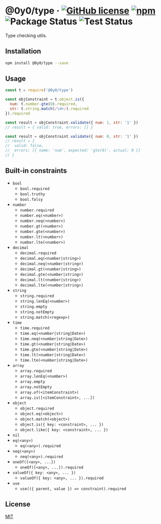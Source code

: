 # @0y0/type · [![GitHub license](https://img.shields.io/badge/license-MIT-blue.svg)](https://github.com/o0y0o/type/blob/master/LICENSE) [![npm](https://img.shields.io/npm/v/@0y0/type.svg)](https://www.npmjs.com/package/@0y0/type) ![Package Status](https://github.com/o0y0o/type/workflows/Package/badge.svg) ![Test Status](https://github.com/o0y0o/type/workflows/Test/badge.svg)

Type checking utils.

## Installation

```sh
npm install @0y0/type --save
```

## Usage

```js
const t = require('@0y0/type')

const objConstraint = t.object.is({
  num: t.number.gte(0).required,
  str: t.string.match(/\d+/).required
}).required

const result = objConstraint.validate({ num: 1, str: '1' })
// result = { valid: true, errors: [] }

const result = objConstraint.validate({ num: 0, str: '1' })
// result = {
//  valid: false,
//  errors: [{ name: 'num', expected: 'gte(0)', actual: 0 }]
// }
```

## Built-in constraints

- `bool`
  - `bool.required`
  - `bool.truthy`
  - `bool.falsy`
- `number`
  - `number.required`
  - `number.eq(<number>)`
  - `number.neq(<number>)`
  - `number.gt(<number>)`
  - `number.gte(<number>)`
  - `number.lt(<number>)`
  - `number.lte(<number>)`
- `decimal`
  - `decimal.required`
  - `decimal.eq(<number|string>)`
  - `decimal.neq(<number|string>)`
  - `decimal.gt(<number|string>)`
  - `decimal.gte(<number|string>)`
  - `decimal.lt(<number|string>)`
  - `decimal.lte(<number|string>)`
- `string`
  - `string.required`
  - `string.lenEq(<number>)`
  - `string.empty`
  - `string.notEmpty`
  - `string.match(<regexp>)`
- `time`
  - `time.required`
  - `time.eq(<number|string|Date>)`
  - `time.neq(<number|string|Date>)`
  - `time.gt(<number|string|Date>)`
  - `time.gte(<number|string|Date>)`
  - `time.lt(<number|string|Date>)`
  - `time.lte(<number|string|Date>)`
- `array`
  - `array.required`
  - `array.lenEq(<number>)`
  - `array.empty`
  - `array.notEmpty`
  - `array.of(<itemConstraint>)`
  - `array.is([<itemConstraint>, ...])`
- `object`
  - `object.required`
  - `object.eq(<object>)`
  - `object.match(<object>)`
  - `object.is({ key: <constraint>, ... })`
  - `object.like({ key: <constraint>, ... })`
- `nil`
- `eq(<any>)`
  - `eq(<any>).required`
- `neq(<any>)`
  - `neq(<any>).required`
- `oneOf([<any>, ...])`
  - `oneOf([<any>, ...]).required`
- `valueOf({ key: <any>, ... })`
  - `valueOf({ key: <any>, ... }).required`
- `use`
  - `use(({ parent, value }) => constraint).required`

## License

[MIT](https://github.com/o0y0o/type/blob/master/LICENSE)
